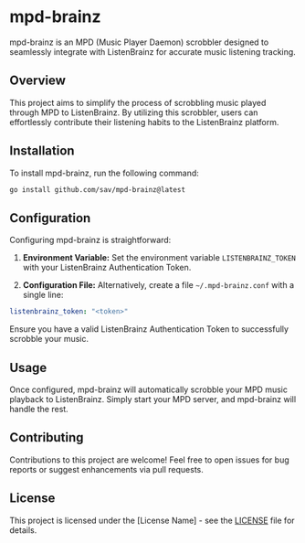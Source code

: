 # mpd-brainz

mpd-brainz is an MPD (Music Player Daemon) scrobbler designed to seamlessly integrate with ListenBrainz for accurate music listening tracking.

## Overview

This project aims to simplify the process of scrobbling music played through MPD to ListenBrainz. By utilizing this scrobbler, users can effortlessly contribute their listening habits to the ListenBrainz platform.

## Installation

To install mpd-brainz, run the following command:

```bash
go install github.com/sav/mpd-brainz@latest
```

## Configuration

Configuring mpd-brainz is straightforward:

1. **Environment Variable:**
   Set the environment variable `LISTENBRAINZ_TOKEN` with your ListenBrainz Authentication Token.

2. **Configuration File:**
   Alternatively, create a file `~/.mpd-brainz.conf` with a single line:

```yaml
listenbrainz_token: "<token>"
```

Ensure you have a valid ListenBrainz Authentication Token to successfully scrobble your music.

## Usage

Once configured, mpd-brainz will automatically scrobble your MPD music playback to ListenBrainz. Simply start your MPD server, and mpd-brainz will handle the rest.

## Contributing

Contributions to this project are welcome! Feel free to open issues for bug reports or suggest enhancements via pull requests.

## License

This project is licensed under the [License Name] - see the [LICENSE](LICENSE) file for details.

   
